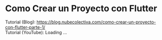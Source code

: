 # Como Crear un Proyecto con Flutter
Tutorial (Blog): https://blog.nubecolectiva.com/como-crear-un-proyecto-con-flutter-parte-1/ 
<br>
Tutorial (YouTube): Loading ...
